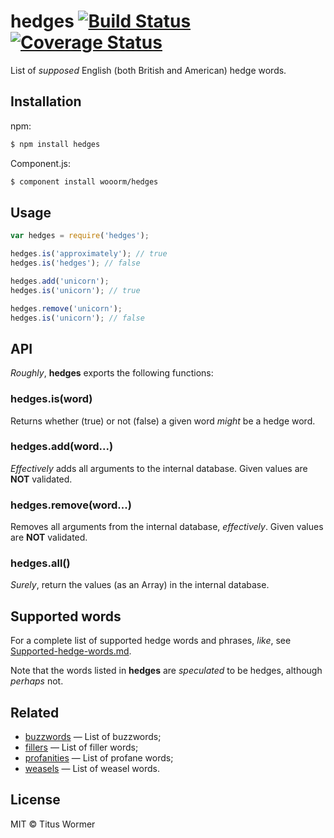 # hedges [![Build Status](https://travis-ci.org/wooorm/hedges.svg?branch=master)](https://travis-ci.org/wooorm/hedges) [![Coverage Status](https://img.shields.io/coveralls/wooorm/hedges.svg)](https://coveralls.io/r/wooorm/hedges?branch=master)

List of _supposed_ English (both British and American) hedge words.

## Installation

npm:
```sh
$ npm install hedges
```

Component.js:
```sh
$ component install wooorm/hedges
```

## Usage

```js
var hedges = require('hedges');

hedges.is('approximately'); // true
hedges.is('hedges'); // false

hedges.add('unicorn');
hedges.is('unicorn'); // true

hedges.remove('unicorn');
hedges.is('unicorn'); // false
```

## API

_Roughly_, **hedges** exports the following functions:

### hedges.is(word)

Returns whether (true) or not (false) a given word _might_ be a hedge word.

### hedges.add(word...)

_Effectively_ adds all arguments to the internal database.
Given values are **NOT** validated.

### hedges.remove(word...)

Removes all arguments from the internal database, _effectively_.
Given values are **NOT** validated.

### hedges.all()

_Surely_, return the values (as an Array) in the internal database.

## Supported words

For a complete list of supported hedge words and phrases, _like_, see [Supported-hedge-words.md](Supported-hedge-words.md).

Note that the words listed in **hedges** are _speculated_ to be hedges, although _perhaps_ not.

## Related

- [buzzwords](https://github.com/wooorm/buzzwords) — List of buzzwords;
- [fillers](https://github.com/wooorm/fillers) — List of filler words;
- [profanities](https://github.com/wooorm/profanities) — List of profane words;
- [weasels](https://github.com/wooorm/weasels) — List of weasel words.

## License

MIT © Titus Wormer
